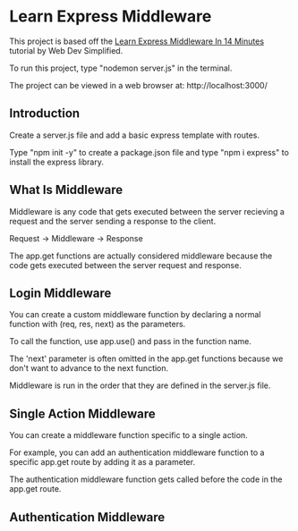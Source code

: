 # Learn Express Middleware

This project is based off the [Learn Express Middleware In 14 Minutes](https://www.youtube.com/watch?v=lY6icfhap2o) tutorial by Web Dev Simplified.

To run this project, type "nodemon server.js" in the terminal.

The project can be viewed in a web browser at: http://localhost:3000/


## Introduction

Create a server.js file and add a basic express template with routes.

Type "npm init -y" to create a package.json file and type "npm i express" to install the express library.


## What Is Middleware

Middleware is any code that gets executed between the server recieving a request and the server sending a response to the client.

Request -> Middleware -> Response

The app.get functions are actually considered middleware because the code gets executed between the server request and response. 


## Login Middleware 

You can create a custom middleware function by declaring a normal function with (req, res, next) as the parameters.

To call the function, use app.use() and pass in the function name.

The 'next' parameter is often omitted in the app.get functions because we don't want to advance to the next function.

Middleware is run in the order that they are defined in the server.js file.


## Single Action Middleware

You can create a middleware function specific to a single action.

For example, you can add an authentication middleware function to a specific app.get route by adding it as a parameter.

The authentication middleware function gets called before the code in the app.get route.


## Authentication Middleware


